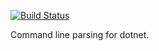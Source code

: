 [![Build Status](https://dev.azure.com/robbieknuth/CommandLineBuilder/_apis/build/status/robbieknuth.CommandLineBuilder?branchName=master)](https://dev.azure.com/robbieknuth/CommandLineBuilder/_build/latest?definitionId=3&branchName=master)


Command line parsing for dotnet.